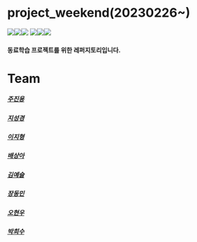 # project_weekend(20230226~)

<img src="https://img.shields.io/badge/HTML5-E34F26?style=flat&logo=HTML5&logoColor=white"/><img src="https://img.shields.io/badge/CSS3-1572B6?style=flat&logo=CSS3&logoColor=white"/><img src="https://img.shields.io/badge/CSS3-1572B6?style=flat&logo=CSS3&logoColor=white"/>
<img src="https://img.shields.io/badge/JavaScript-F7DF1E?style=flat&logo=JavaScript&logoColor=white"/><img src="https://img.shields.io/badge/TypeScript-3178C6?style=flat&logo=TypeScript&logoColor=white"/><img src="https://img.shields.io/badge/Node.js-339933?style=flat&logo=Node.js&logoColor=white"/>

#### 동료학습 프로젝트를 위한 레퍼지토리입니다.

####

# Team

##### [주진용](https://github.com/ideainqu)

##### [지성경](https://github.com/zivivle)

##### [이지형](https://github.com/Jihyeong00)

##### [배상아](https://github.com/signature95)

##### [김예슬](https://github.com/yesoryeseul)

##### [장동민](https://github.com/hidongmin37)

##### [오현우](https://github.com/ohwphil)

##### [박희수](https://github.com/sueddd)
